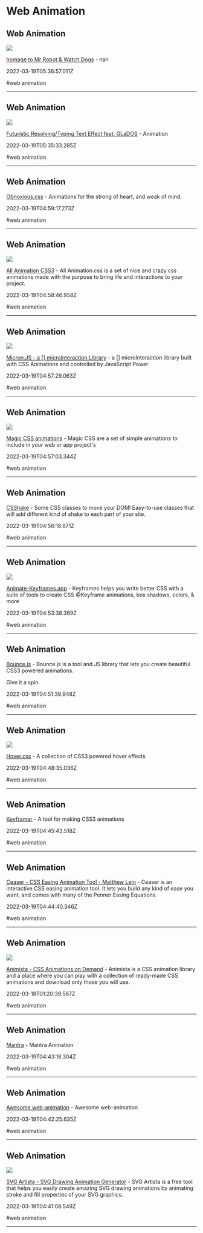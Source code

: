 # Web Animation

## Web Animation

![](https://shots.codepen.io/username/pen/dppoNd-512.jpg?version=1474397303)

[homage to Mr Robot & Watch Dogs](https://codepen.io/cssgrid/pen/dppoNd) - nan

2022-03-19T05:36:57.011Z

#web animation

---

## Web Animation

![](https://shots.codepen.io/username/pen/WQVNWO-512.jpg?version=1448780656)

[Futuristic Resolving/Typing Text Effect feat. GLaDOS](https://codepen.io/qkevinto/pen/WQVNWO) - Animation

2022-03-19T05:35:33.285Z

#web animation

---

## Web Animation

[Obnoxious.css](https://tholman.com/obnoxious) - Animations for the strong of heart, and weak of mind.

2022-03-19T04:59:17.273Z

#web animation

---

## Web Animation

![](https://all-animation.github.io/assets/images/all-animation.png)

[All Animation CSS3](https://all-animation.github.io) - All Animation.css is a set of nice and crazy css animations made with the purpose to bring life and interactions to your project.

2022-03-19T04:58:46.958Z

#web animation

---

## Web Animation

![](https://webkul.com/blog/wp-content/uploads/2018/01/micron-card.png)

[Micron.JS - a [] microInteraction Library](https://webkul.github.io/micron) - a [] microInteraction library built with CSS Animations and controlled by JavaScript Power

2022-03-19T04:57:29.063Z

#web animation

---

## Web Animation

![](https://www.minimamente.com/project/magic/assets/images/magic_big.png)

[Magic CSS animations](https://www.minimamente.com/project/magic) - Magic CSS are a set of simple animations to include in your web or app project's

2022-03-19T04:57:03.344Z

#web animation

---

## Web Animation

[CSShake](https://elrumordelaluz.github.io/csshake) - Some CSS classes to move your DOM! Easy-to-use classes that will add different kind of shake to each part of your site.

2022-03-19T04:56:18.871Z

#web animation

---

## Web Animation

![](https://keyframes.app/img/meta/facebook.png)

[Animate-Keyframes.app](https://keyframes.app/animate) - Keyframes helps you write better CSS with a suite of tools to create CSS @Keyframe animations, box shadows, colors, & more

2022-03-19T04:53:38.369Z

#web animation

---

## Web Animation

[Bounce.js](http://bouncejs.com) - Bounce.js is a tool and JS library that lets you create beautiful CSS3 powered animations. 

Give it a spin.

2022-03-19T04:51:39.948Z

#web animation

---

## Web Animation

![](https://ianlunn.github.io/Hover/hover.jpg)

[Hover.css](https://ianlunn.github.io/Hover) - A collection of CSS3 powered hover effects

2022-03-19T04:48:35.036Z

#web animation

---

## Web Animation

[Keyframer](http://alexberg.in/keyframer) - A tool for making CSS3 animations

2022-03-19T04:45:43.518Z

#web animation

---

## Web Animation

[Ceaser - CSS Easing Animation Tool - Matthew Lein](https://matthewlein.com/tools/ceaser) - Ceaser is an interactive CSS easing animation tool. It lets you build any kind of ease you want, and comes with many of the Penner Easing Equations.

2022-03-19T04:44:40.346Z

#web animation

---

## Web Animation

![](https://animista.net/animista-media-img.gif)

[Animista - CSS Animations on Demand](https://animista.net) - Animista is a CSS animation library and a place where you can play with a collection of ready-made CSS animations and download only those you will use.

2022-03-18T01:20:39.567Z

#web animation

---

## Web Animation

[Mantra](https://jeremyckahn.github.io/mantra) - Mantra Animation

2022-03-19T04:43:18.304Z

#web animation

---

## Web Animation

[Awesome web-animation](https://awesome-web-animation.netlify.app) - Awesome web-animation

2022-03-19T04:42:25.635Z

#web animation

---

## Web Animation

![](https://svgartista.net/svgartista-media.png)

[SVG Artista - SVG Drawing Animation Generator](https://svgartista.net) - SVG Artista is a free tool that helps you easily create amazing SVG drawing animations by animating stroke and fill properties of your SVG graphics.

2022-03-19T04:41:08.549Z

#web animation

---
